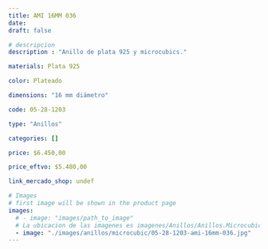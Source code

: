 ```yaml
---
title: AMI 16MM 036
date: 
draft: false

# descripcion
description : "Anillo de plata 925 y microcubics."

materials: Plata 925

color: Plateado

dimensions: "16 mm diámetro"

code: 05-28-1203

type: "Anillos"

categories: []

price: $6.450,00

price_eftvo: $5.480,00

link_mercado_shop: undef

# Images
# first image will be shown in the product page
images:
  # - image: "images/path_to_image"
  # La ubicacion de las imagenes es imagenes/Anillos/Anillos.Microcubic/05-28-1203-ami-16mm-036
  - image: "./images/anillos/microcubic/05-28-1203-ami-16mm-036.jpg"
---
```

